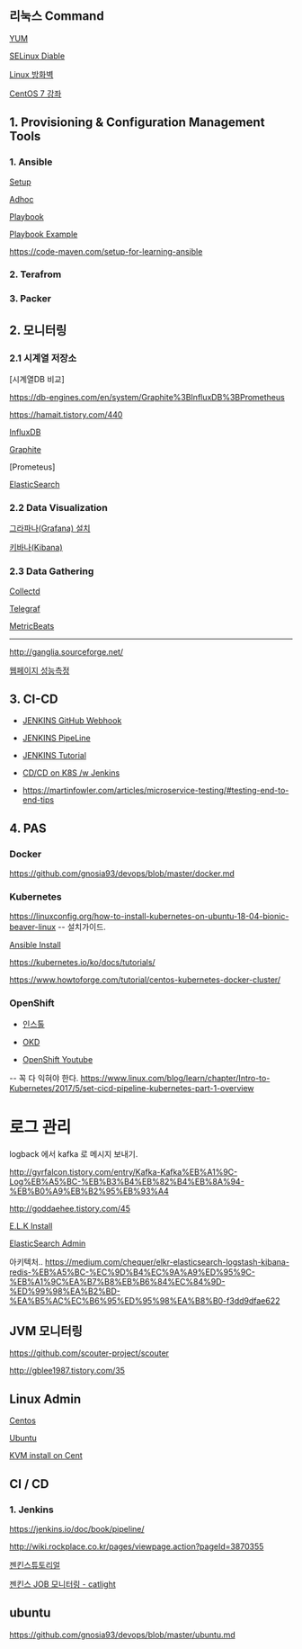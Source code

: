 ## 리눅스 Command ##

[YUM](https://github.com/gnosia93/devops/blob/master/linux-yum.md)

[SELinux Diable]()

[Linux 방화벽](https://github.com/gnosia93/devops/blob/master/linux-fw.md)

[CentOS 7 강좌](http://blog.naver.com/PostView.nhn?blogId=hanajava&logNo=220793636099&parentCategoryNo=&categoryNo=55&viewDate=&isShowPopularPosts=false&from=postList)


## 1. Provisioning & Configuration Management Tools ##

### 1. Ansible ###

[Setup](https://github.com/gnosia93/devops/blob/master/ansible.md)

[Adhoc](https://github.com/gnosia93/devops/blob/master/ansible-adhoc.md)

[Playbook](https://github.com/gnosia93/devops/blob/master/ansible-playbook.md)

[Playbook Example](https://github.com/gnosia93/devops/blob/master/ansible-playbook-example.md)

https://code-maven.com/setup-for-learning-ansible


### 2. Terafrom ###



### 3. Packer ###




## 2. 모니터링 ##

### 2.1 시계열 저장소 ###

[시계열DB 비교]

https://db-engines.com/en/system/Graphite%3BInfluxDB%3BPrometheus

https://hamait.tistory.com/440


[InfluxDB](https://github.com/gnosia93/devops/blob/master/influxdb.md)

[Graphite](https://github.com/gnosia93/devops/blob/master/graphite.md)

[Prometeus]

[ElasticSearch](https://github.com/gnosia93/devops/blob/master/elastic.md)


### 2.2 Data Visualization ###

[그라파나(Grafana) 설치](https://github.com/gnosia93/devops/blob/master/grafana.md)

[키바나(Kibana)](https://github.com/gnosia93/devops/blob/master/kibana.md)


### 2.3 Data Gathering ###

[Collectd](https://github.com/gnosia93/devops/blob/master/collectd.md)

[Telegraf](https://github.com/gnosia93/devops/blob/master/telegraf.md)

[MetricBeats](https://github.com/gnosia93/devops/blob/master/metricbeats.md)


-------

http://ganglia.sourceforge.net/

[웹페이지 성능측정](https://devcoding.tistory.com/tag/%EC%84%B1%EB%8A%A5%EC%B8%A1%EC%A0%95)


## 3. CI-CD ##

* [JENKINS GitHub Webhook](https://github.com/gnosia93/devops/blob/master/jenkins-github-webhook.md)

* [JENKINS PipeLine](https://github.com/gnosia93/devops/blob/master/jenkins-pipeline.md)

* [JENKINS Tutorial](https://www.tutorialspoint.com/jenkins/index.htm)

* [CD/CD on K8S /w Jenkins](https://medium.com/containerum/configuring-ci-cd-on-kubernetes-with-jenkins-89eab7234270)


* https://martinfowler.com/articles/microservice-testing/#testing-end-to-end-tips



## 4. PAS ##

### Docker ###

https://github.com/gnosia93/devops/blob/master/docker.md



### Kubernetes ###

https://linuxconfig.org/how-to-install-kubernetes-on-ubuntu-18-04-bionic-beaver-linux    -- 설치가이드.

[Ansible Install](https://github.com/gnosia93/devops/blob/master/k8.md)

https://kubernetes.io/ko/docs/tutorials/

https://www.howtoforge.com/tutorial/centos-kubernetes-docker-cluster/


### OpenShift ###

* [인스톨](https://github.com/gnosia93/devops/blob/master/openshift-install.md)

* [OKD](https://docs.okd.io/3.11/welcome/index.html)

* [OpenShift Youtube](https://www.youtube.com/user/rhopenshift/videos)



-- 꼭 다 익혀야 한다.
https://www.linux.com/blog/learn/chapter/Intro-to-Kubernetes/2017/5/set-cicd-pipeline-kubernetes-part-1-overview



# 로그 관리 #

logback 에서 kafka 로 메시지 보내기. 

http://gyrfalcon.tistory.com/entry/Kafka-Kafka%EB%A1%9C-Log%EB%A5%BC-%EB%B3%B4%EB%82%B4%EB%8A%94-%EB%B0%A9%EB%B2%95%EB%93%A4

http://goddaehee.tistory.com/45

[E.L.K Install](https://github.com/gnosia93/devops/blob/master/e.l.k.md)

[ElasticSearch Admin](https://github.com/gnosia93/devops/blob/master/elastic-admin.md)



아키텍처..
https://medium.com/chequer/elkr-elasticsearch-logstash-kibana-redis-%EB%A5%BC-%EC%9D%B4%EC%9A%A9%ED%95%9C-%EB%A1%9C%EA%B7%B8%EB%B6%84%EC%84%9D-%ED%99%98%EA%B2%BD-%EA%B5%AC%EC%B6%95%ED%95%98%EA%B8%B0-f3dd9dfae622




## JVM 모니터링 ##

https://github.com/scouter-project/scouter

http://gblee1987.tistory.com/35



## Linux Admin ##

[Centos](https://github.com/gnosia93/devops/blob/master/linux-centos.md)

[Ubuntu](https://github.com/gnosia93/devops/blob/master/linux-ubuntu.md)

[KVM install on Cent](https://www.linuxtechi.com/install-kvm-hypervisor-on-centos-7-and-rhel-7/)




## CI / CD ##

### 1. Jenkins ###

https://jenkins.io/doc/book/pipeline/

http://wiki.rockplace.co.kr/pages/viewpage.action?pageId=3870355

[젠킨스튜토리얼](https://www.youtube.com/watch?v=89yWXXIOisk)

[젠킨스 JOB 모니터링 - catlight](https://catlight.io/)



## ubuntu ##
https://github.com/gnosia93/devops/blob/master/ubuntu.md


